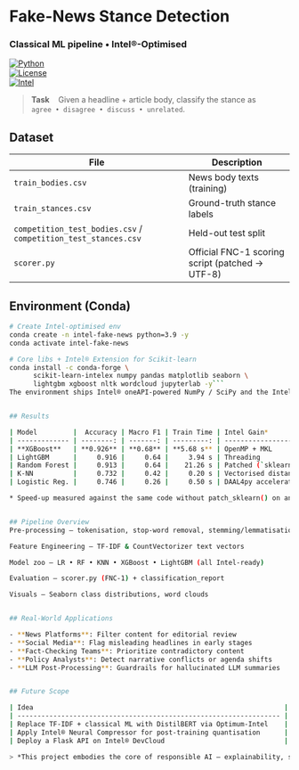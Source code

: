 # Fake-News Stance Detection 
### Classical ML pipeline • Intel®-Optimised

[![Python](https://img.shields.io/badge/Python-3.9-blue?logo=python)](https://python.org)  
[![License](https://img.shields.io/badge/License-MIT-green.svg)](LICENSE)  
[![Intel](https://img.shields.io/badge/Optimised%20for-Intel®%20CPUs-lightgrey?logo=intel)](https://www.intel.com/content/www/us/en/developer/topic-technology/ai.html)

> **Task**&nbsp; &nbsp; Given a headline + article body, classify the stance as  
> `agree • disagree • discuss • unrelated`.


## Dataset

| File | Description |
|------|-------------|
| `train_bodies.csv`  | News body texts (training) |
| `train_stances.csv` | Ground-truth stance labels |
| `competition_test_bodies.csv` / `competition_test_stances.csv` | Held-out test split |
| `scorer.py` | Official FNC-1 scoring script (patched → UTF-8) |


## Environment (Conda)

```bash
# Create Intel-optimised env
conda create -n intel-fake-news python=3.9 -y
conda activate intel-fake-news

# Core libs + Intel® Extension for Scikit-learn
conda install -c conda-forge \
      scikit-learn-intelex numpy pandas matplotlib seaborn \
      lightgbm xgboost nltk wordcloud jupyterlab -y```
The environment ships Intel® oneAPI-powered NumPy / SciPy and the Intel® Extension for Scikit-learn.


## Results

| Model         |  Accuracy | Macro F1 | Train Time | Intel Gain*           |
| ------------- | --------: | -------: | ---------: | --------------------- |
| **XGBoost**   | **0.926** | **0.68** | **5.68 s** | OpenMP + MKL          |
| LightGBM      |     0.916 |     0.64 |     3.94 s | Threading             |
| Random Forest |     0.913 |     0.64 |    21.26 s | Patched (`sklearnex`) |
| K-NN          |     0.732 |     0.42 |     0.20 s | Vectorised distance   |
| Logistic Reg. |     0.746 |     0.26 |     0.50 s | DAAL4py accelerated   |

* Speed-up measured against the same code without patch_sklearn() on an Intel® Core™ i7-13700H CPU.


## Pipeline Overview
Pre-processing – tokenisation, stop-word removal, stemming/lemmatisation

Feature Engineering – TF-IDF & CountVectorizer text vectors

Model zoo – LR • RF • KNN • XGBoost • LightGBM (all Intel-ready)

Evaluation – scorer.py (FNC-1) + classification_report

Visuals – Seaborn class distributions, word clouds


## Real-World Applications

- **News Platforms**: Filter content for editorial review
- **Social Media**: Flag misleading headlines in early stages
- **Fact-Checking Teams**: Prioritize contradictory content
- **Policy Analysts**: Detect narrative conflicts or agenda shifts
- **LLM Post-Processing**: Guardrails for hallucinated LLM summaries


## Future Scope

| Idea                                                               | Benefit                            |
| ------------------------------------------------------------------ | ---------------------------------- |
| Replace TF-IDF + classical ML with DistilBERT via Optimum-Intel    | Modern embeddings + oneAPI kernels |
| Apply Intel® Neural Compressor for post-training quantisation      | Smaller/faster models for edge     |
| Deploy a Flask API on Intel® DevCloud                              | Real-time stance inference demo    |

> *This project embodies the core of responsible AI — explainability, scalability, and social relevance in tackling misinformation.*
